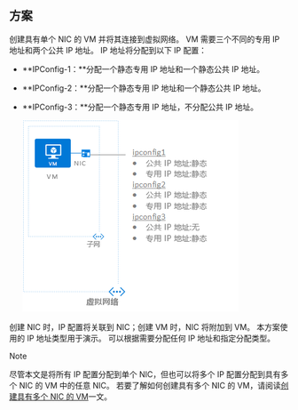 ## <a name="scenario"></a>方案
创建具有单个 NIC 的 VM 并将其连接到虚拟网络。 VM 需要三个不同的专用 IP 地址和两个公共 IP 地址。 IP 地址将分配到以下 IP 配置：

* **IPConfig-1：**分配一个静态专用 IP 地址和一个静态公共 IP 地址。
* **IPConfig-2：**分配一个静态专用 IP 地址和一个静态公共 IP 地址。
* **IPConfig-3：**分配一个静态专用 IP 地址，不分配公共 IP 地址。
  
    ![多个 IP 地址](./media/virtual-network-multiple-ip-addresses-scenario/multiple-ipconfigs.png)

创建 NIC 时，IP 配置将关联到 NIC；创建 VM 时，NIC 将附加到 VM。 本方案使用的 IP 地址类型用于演示。 可以根据需要分配任何 IP 地址和指定分配类型。

> [!NOTE]
> 尽管本文是将所有 IP 配置分配到单个 NIC，但也可以将多个 IP 配置分配到具有多个 NIC 的 VM 中的任意 NIC。 若要了解如何创建具有多个 NIC 的 VM，请阅读[创建具有多个 NIC 的 VM](../articles/virtual-machines/windows/multiple-nics.md)一文。